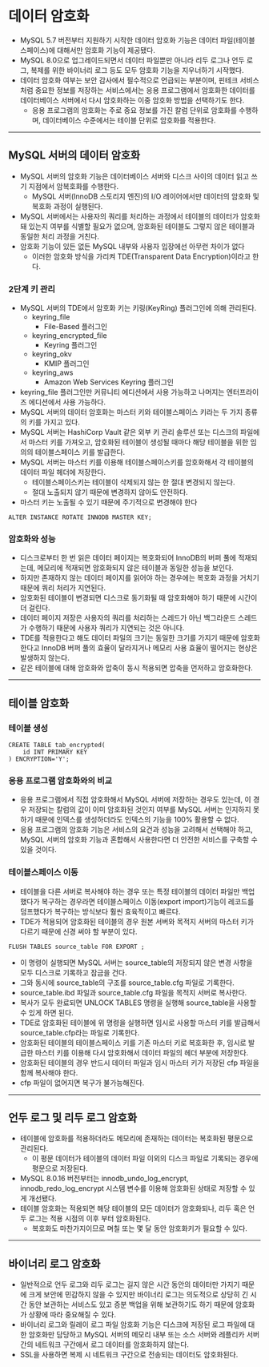 # 데이터 암호화

- MySQL 5.7 버전부터 지원하기 시작한 데이터 암호화 기능은 데이터 파일(테이블 스페이스)에 대해서만 암호화 기능이
제공됐다.
- MySQL 8.0으로 업그레이드되면서 데이터 파일뿐만 아니라 리두 로그나 언두 로그, 복제를 위한 바이너리 로그 등도 모두 암호화 기능을
지우너하기 시작했다.
- 데이터 암호화 여부는 보안 감사에서 필수적으로 언급되는 부분이며, 핀테크 서비스처럼 중요한 정보를 저장하는 서비스에서는 응용 프로그램에서 암호화한
데이터를 데이터베이스 서버에서 다시 암호화하는 이중 암호화 방법을 선택하기도 한다.
  - 응용 프로그램의 암호화는 주로 중요 정보를 가진 칼럼 단위로 암호화를 수행하며, 데이터베이스 수준에서는 테이블 단위로 암호화를 적용한다.

---------------

## MySQL 서버의 데이터 암호화

- MySQL 서버의 암호화 기능은 데이터베이스 서버와 디스크 사이의 데이터 읽고 쓰기 지점에서 암복호화를 수행한다.
  - MySQL 서버(InnoDB 스토리지 엔진)의 I/O 레이어에서만 데이터의 암호화 및 복호화 과정이 실행된다.
- MySQL 서버에서는 사용자의 쿼리를 처리하는 과정에서 테이블의 데이터가 암호화돼 있는지 여부를 식별할 필요가 없으며, 암호화된 테이블도
그렇지 않은 테이블과 동일한 처리 과정을 거친다.
- 암호화 기능이 있든 없든 MySQL 내부와 사용자 입장에선 아무런 차이가 없다
  - 이러한 암호화 방식을 가리켜 TDE(Transparent Data Encryption)이라고 한다.

### 2단계 키 관리

- MySQL 서버의 TDE에서 암호화 키는 키링(KeyRing) 플러그인에 의해 관리된다.
  - keyring_file
    - File-Based 플러그인
  - keyring_encrypted_file
    - Keyring 플러그인
  - keyring_okv
    - KMIP 플러그인
  - keyring_aws
    - Amazon Web Services Keyring 플러그인
- keyring_file 플러그인만 커뮤니티 에디션에서 사용 가능하고 나머지는 엔터프라이즈 에디션에서 사용 가능하다.
- MySQL 서버의 데이터 암호화는 마스터 키와 테이블스페이스 키라는 두 가지 종류의 키를 가지고 있다.
- MySQL 서버는 HashiCorp Vault 같은 외부 키 관리 솔루션 또는 디스크의 파일에서 마스터 키를 가져오고, 암호화된 테이블이 생성될 때마다
해당 테이블을 위한 임의의 테이블스페이스 키를 발급한다.
- MySQL 서버는 마스터 키를 이용해 테이블스페이스키를 암호화해서 각 테이블의 데이터 파일 헤더에 저장한다.
  - 테이블스페이스키는 테이블이 삭제되지 않는 한 절대 변경되지 않는다.
  - 절대 노출되지 않기 때문에 변경하지 않아도 안전하다.
- 마스터 키는 노출될 수 있기 때문에 주기적으로 변경해야 한다
```mysql
ALTER INSTANCE ROTATE INNODB MASTER KEY;
```

### 암호화와 성능

- 디스크로부터 한 번 읽은 데이터 페이지는 복호화되어 InnoDB의 버퍼 풀에 적재되는데, 메모리에 적재되면 암호화되지 않은 테이블과 동일한 성능을 보인다.
- 하지만 존재하지 않는 데이터 페이지를 읽어야 하는 경우에는 복호화 과정을 거치기 때문에 쿼리 처리가 지연된다.
- 암호화된 테이블이 변경되면 디스크로 동기화될 때 암호화해야 하기 때문에 시간이 더 걸린다.
- 데이터 페이지 저장은 사용자의 쿼리를 처리하는 스레드가 아닌 백그라운드 스레드가 수행하기 때문에 사용자 쿼리가 지연되는 것은 아니다.
- TDE를 적용한다고 해도 데이터 파일의 크기는 동일한 크기를 가지기 때문에 암호화한다고 InnoDB 버퍼 풀의 효율이 달라지거나 메모리 사용 효율이 떨어지는 현상은
발생하지 않는다.
- 같은 테이블에 대해 암호화와 압축이 동시 적용되면 압축을 먼저하고 암호화한다.

-----------------

## 테이블 암호화

### 테이블 생성

```mysql
CREATE TABLE tab_encrypted(
    id INT PRIMARY KEY
) ENCRYPTION='Y';
```

### 응용 프로그램 암호화와의 비교

- 응용 프로그램에서 직접 암호화해서 MySQL 서버에 저장하는 경우도 있는데, 이 경우 저장되는 칼럼의 값이 이미 암호화된 것인지
여부를 MySQL 서버는 인지하지 못하기 때문에 인덱스를 생성하더라도 인덱스의 기능을 100% 활용할 수 없다.
- 응용 프로그램의 암호화 기능은 서비스의 요건과 성능을 고려해서 선택해야 하고, MySQL 서버의 암호화 기능과 혼합해서 사용한다면 더 안전한 서비스를
구축할 수 있을 것이다.

### 테이블스페이스 이동

- 테이블을 다른 서버로 복사해야 하는 경우 또는 특정 테이블의 데이터 파일만 백업했다가 복구하는 경우라면 테이블스페이스 이동(export import)기능이
레코드를 덤프했다가 복구하는 방식보다 훨씬 효육적이고 빠르다.
- TDE가 적용되어 암호화된 테이블의 경우 원본 서버와 목적지 서버의 마스터 키가 다르기 때문에 신경 써야 할 부분이 있다.
```mysql
FLUSH TABLES source_table FOR EXPORT ;
```
- 이 명령이 실행되면 MySQL 서버는 source_table의 저장되지 않은 변경 사항을 모두 디스크로 기록하고 잠금을 건다.
- 그와 동시에 source_table의 구조를 source_table.cfg 파일로 기록한다.
- source_table.ibd 파일과 source_table.cfg 파일을 목적지 서버로 복사한다.
- 복사가 모두 완료되면 UNLOCK TABLES 명령을 실행해 source_table을 사용할 수 있게 하면 된다.
- TDE로 암호화된 테이블에 위 명령을 실행하면 임시로 사용할 마스터 키를 발급해서 source_table.cfp라는 파일로 기록한다.
- 암호화된 테이블의 테이블스페이스 키를 기존 마스터 키로 복호화한 후, 임시로 발급한 마스터 키를 이용해 다시 암호화해서 데이터 파일의 헤더 부분에 저장한다.
- 암호화된 테이블의 경우 반드시 데이터 파일과 임시 마스터 키가 저장된 cfp 파일을 함께 복사해야 한다.
- cfp 파일이 없어지면 복구가 불가능해진다.

------------

## 언두 로그 및 리두 로그 암호화

- 테이블에 암호화를 적용하더라도 메모리에 존재하는 데이터는 복호화된 평문으로 관리된다.
  - 이 평문 데이터가 테이블의 데이터 파일 이외의 디스크 파일로 기록되는 경우에 평문으로 저장된다.
- MySQL 8.0.16 버전부터는 innodb_undo_log_encrypt, innodb_redo_log_encrypt 시스템 변수를 이용해 암호화된 상태로 저장할 수 있게 개선됐다.
- 테이블 암호화는 적용되면 해당 테이블의 모든 데이터가 암호화되나, 리두 혹은 언두 로그는 적용 시점의 이후 부터 암호화된다.
  - 복호화도 마찬가지이므로 며칠 또는 몇 달 동안 암호화키가 필요할 수 있다.

-----------

## 바이너리 로그 암호화

- 일반적으로 언두 로그와 리두 로그는 길지 않은 시간 동안의 데이터만 가지기 때문에 크게 보안에 민감하지 않을 수 있지만 바이너리 로그는 의도적으로
상당히 긴 시간 동안 보관하는 서비스도 있고 증분 백업을 위해 보관하기도 하기 때문에 암호화가 상황에 따라 중요해질 수 있다.
- 바이너리 로그와 릴레이 로그 파일 암호화 기능은 디스크에 저장된 로그 파일에 대한 암호화만 담당하고 MySQL 서버의 메모리 내부 또는 소스 서버와
레플리카 서버 간의 네트워크 구간에서 로그 데이터를 암호화하지 않는다.
- SSL을 사용하면 복제 시 네트워크 구간으로 전송되는 데이터도 암호화된다.